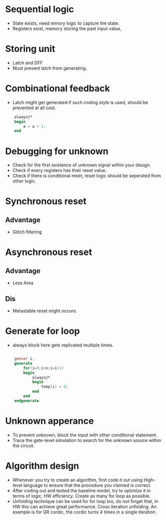 # Sequential logic
- State exists, need mmory logic to capture the state.
- Registers exist, memory storing the past input value,

# Storing unit
- Latch and DFF
- Must prevent latch from generating.

# Combinational feedback
- Latch might get generated if such coding style is used, should be prevented at all cost.
```verilog
    always@*
    begin
        a = a + 1;
    end
```

# Debugging for unknown
- Check for the first existence of unknown signal within your design.
- Check if every registers has their reset value.
- Check if there is conditional reset, reset logic should be seperated from other logic.

# Synchronous reset
## Advantage
- Glitch filtering

# Asynchronous reset
## Advantage
- Less Area
## Dis
- Metastable reset might occurs.

# Generate for loop
- always block here gets replicated multiple times.
```verilog

    genvar i;
    generate
        for(i=0;i<n;i=i+1)
        begin
            always@*
            begin
                temp[i] = 0;
            end
        end
    endgenerate
```

# Unknown apperance
- To prevent unknown, block the input with other conditional statement.
- Trace the gate-level simulation to search for the unknown source within the circuit.

# Algorithm design
- Whenever you try to create an algorithm, first code it out using High-level language to ensure that the procedure you claimed is correct.
- After coding out and tested the baseline model, try to optimize it in terms of logic, HW efficiency. Create as many for loop as possible.
- Unfolding technique can be used for for loop too, do not forget that, in HW this can achieve great performance. Cross iteration unfolding. An example is for QR cordic, the cordic turns 4 times in a single iteration.
